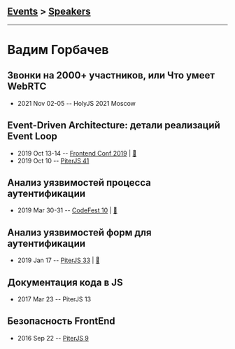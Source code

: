 ## [Events](../README.md) > [Speakers](../speakers.md)
---

# Вадим Горбачев

## Звонки на 2000+ участников, или Что умеет WebRTC
- 2021 Nov 02-05 -- HolyJS 2021 Moscow    
## Event-Driven Architecture: детали реализаций Event Loop
- 2019 Oct 13-14 -- [Frontend Conf 2019](https://www.youtube.com/watch?v=Zu18cMJGeqw)  | [:notebook:](https://bmsdave.github.io/talk-eda-slides/)  
- 2019 Oct 10 -- [PiterJS 41](https://www.youtube.com/watch?v=ctKseRpZcKQ)    
## Анализ уязвимостей процесса аутентификации
- 2019 Mar 30-31 -- [CodeFest 10](https://youtu.be/__-NRORYk2s)  | [:notebook:](https://speakerdeck.com/codefest/codefest-2019-vadim-gorbachiev-openway-analiz-uiazvimostiei-protsiessa-autientifikatsii)  
## Анализ уязвимостей форм для аутентификации
- 2019 Jan 17 -- [PiterJS 33](https://www.youtube.com/watch?v=Zfdy5VHfGZk)  | [:notebook:](https://fs.piterjs.org/events/33/gorbachev.pdf)  
## Документация кода в JS
- 2017 Mar 23 -- PiterJS 13    
## Безопасность FrontEnd
- 2016 Sep 22 -- [PiterJS 9](https://www.youtube.com/watch?v=kKoZIjdjd7o)    
